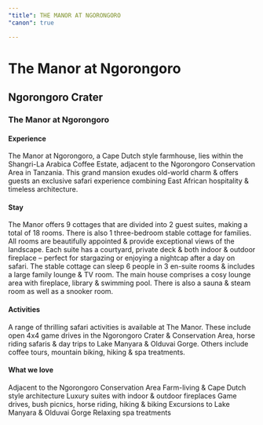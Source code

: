 ```yaml
---
"title": THE MANOR AT NGORONGORO
"canon": true

---
```


# The Manor at Ngorongoro
## Ngorongoro Crater
### The Manor at Ngorongoro

#### Experience
The Manor at Ngorongoro, a Cape Dutch style farmhouse, lies within the Shangri-La Arabica Coffee Estate, adjacent to the Ngorongoro Conservation Area in Tanzania.
This grand mansion exudes old-world charm &amp; offers guests an exclusive safari experience combining East African hospitality &amp; timeless architecture.

#### Stay
The Manor offers 9 cottages that are divided into 2 guest suites, making a total of 18 rooms.  There is also 1 three-bedroom stable cottage for families.  All rooms are beautifully appointed &amp; provide exceptional views of the landscape.
Each suite has a courtyard, private deck &amp; both indoor &amp; outdoor fireplace – perfect for stargazing or enjoying a nightcap after a day on safari.
The stable cottage can sleep 6 people in 3 en-suite rooms &amp; includes a large family lounge &amp; TV room.
The main house comprises a cosy lounge area with fireplace, library &amp; swimming pool.  There is also a sauna &amp; steam room as well as a snooker room.

#### Activities
A range of thrilling safari activities is available at The Manor.
These include open 4x4 game drives in the Ngorongoro Crater &amp; Conservation Area, horse riding safaris &amp; day trips to Lake Manyara &amp; Olduvai Gorge.
Others include coffee tours, mountain biking, hiking &amp; spa treatments.


#### What we love
Adjacent to the Ngorongoro Conservation Area
Farm-living &amp; Cape Dutch style architecture
Luxury suites with indoor &amp; outdoor fireplaces
Game drives, bush picnics, horse riding, hiking &amp; biking
Excursions to Lake Manyara &amp; Olduvai Gorge
Relaxing spa treatments
